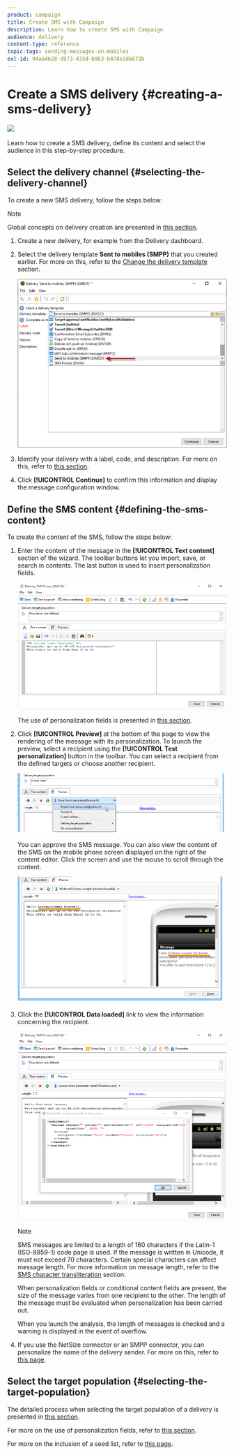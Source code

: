 ```yaml
---
product: campaign
title: Create SMS with Campaign
description: Learn how to create SMS with Campaign
audience: delivery
content-type: reference
topic-tags: sending-messages-on-mobiles
exl-id: 94aa4628-d973-433d-b963-b078e2d6672b
---
```

# Create a SMS delivery {#creating-a-sms-delivery}

![](../../assets/common.svg)

Learn how to create a SMS delivery, define its content and select the audience in this step-by-step procedure.

## Select the delivery channel {#selecting-the-delivery-channel}

To create a new SMS delivery, follow the steps below:

>[!NOTE]
>
>Global concepts on delivery creation are presented in [this section](../communication-channels.md).

1. Create a new delivery, for example from the Delivery dashboard.
1. Select the delivery template **Sent to mobiles (SMPP)** that you created earlier. For more on this, refer to the [Change the delivery template](sms-set-up.md#changing-the-delivery-template) section.

   ![](../assets/s_user_mobile_wizard.png)

1. Identify your delivery with a label, code, and description. For more on this, refer to [this section](../steps-create-and-identify-the-delivery.md#identifying-the-delivery).
1. Click **[!UICONTROL Continue]** to confirm this information and display the message configuration window.

## Define the SMS content {#defining-the-sms-content}

To create the content of the SMS, follow the steps below:

1. Enter the content of the message in the **[!UICONTROL Text content]** section of the wizard. The toolbar buttons let you import, save, or search in contents. The last button is used to insert personalization fields.

   ![](../assets/s_ncs_user_wizard_sms01_138.png)

   The use of personalization fields is presented in [this section](../about-personalization.md).

1. Click **[!UICONTROL Preview]** at the bottom of the page to view the rendering of the message with its personalization. To launch the preview, select a recipient using the **[!UICONTROL Test personalization]** button in the toolbar. You can select a recipient from the defined targets or choose another recipient.

   ![](../assets/s_ncs_user_wizard_sms01_139.png)

   You can approve the SMS message. You can also view the content of the SMS on the mobile phone screen displayed on the right of the content editor. Click the screen and use the mouse to scroll through the content.

   ![](../assets/s_ncs_user_wizard_sms01_140.png)

1. Click the **[!UICONTROL Data loaded]** link to view the information concerning the recipient.

   ![](../assets/s_user_mobile_wizard_sms_02.png)

   >[!NOTE]
   >
   >SMS messages are limited to a length of 160 characters if the Latin-1 (ISO-8859-1) code page is used. If the message is written in Unicode, it must not exceed 70 characters. Certain special characters can affect message length. For more information on message length, refer to the [SMS character transliteration](sms-set-up.md#about-character-transliteration) section.
   >
   >When personalization fields or conditional content fields are present, the size of the message varies from one recipient to the other. The length of the message must be evaluated when personalization has been carried out.
   >
   >When you launch the analysis, the length of messages is checked and a warning is displayed in the event of overflow.

1. If you use the NetSize connector or an SMPP connector, you can personalize the name of the delivery sender. For more on this, refer to [this page](sms-set-up.md#advanced-parameters).

## Select the target population {#selecting-the-target-population}

The detailed process when selecting the target population of a delivery is presented in [this section](../steps-defining-the-target-population.md).

For more on the use of personalization fields, refer to [this section](../about-personalization.md).

For more on the inclusion of a seed list, refer to [this page](../about-seed-addresses.md).
